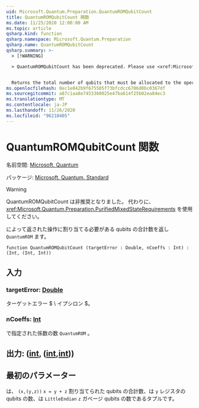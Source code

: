 ```yaml
---
uid: Microsoft.Quantum.Preparation.QuantumROMQubitCount
title: QuantumROMQubitCount 関数
ms.date: 11/25/2020 12:00:00 AM
ms.topic: article
qsharp.kind: function
qsharp.namespace: Microsoft.Quantum.Preparation
qsharp.name: QuantumROMQubitCount
qsharp.summary: >-
  > [!WARNING]

  > QuantumROMQubitCount has been deprecated. Please use <xref:Microsoft.Quantum.Preparation.PurifiedMixedStateRequirements> instead.


  Returns the total number of qubits that must be allocated to the operation returned by `QuantumROM`.
ms.openlocfilehash: 0ec1e042b9f675505f73bfcdcc6706d0bc0367df
ms.sourcegitcommit: a87c1aa8e7453360025e47ba614f25b02ea84ec3
ms.translationtype: MT
ms.contentlocale: ja-JP
ms.lasthandoff: 11/26/2020
ms.locfileid: "96210405"
---
```

# <a name="quantumromqubitcount-function"></a>QuantumROMQubitCount 関数

名前空間: [Microsoft. Quantum](xref:Microsoft.Quantum.Preparation)

パッケージ: [Microsoft. Quantum. Standard](https://nuget.org/packages/Microsoft.Quantum.Standard)


> [!WARNING]
> QuantumROMQubitCount は非推奨となりました。 代わりに、<xref:Microsoft.Quantum.Preparation.PurifiedMixedStateRequirements> を使用してください。

によって返された操作に割り当てる必要がある qubits の合計数を返し `QuantumROM` ます。

```qsharp
function QuantumROMQubitCount (targetError : Double, nCoeffs : Int) : (Int, (Int, Int))
```


## <a name="input"></a>入力

### <a name="targeterror--double"></a>targetError: [Double](xref:microsoft.quantum.lang-ref.double)

ターゲットエラー $ \ イプシロン $。


### <a name="ncoeffs--int"></a>nCoeffs: [Int](xref:microsoft.quantum.lang-ref.int)

で指定された係数の数 `QuantumROM` 。



## <a name="output--intintint"></a>出力: ([int](xref:microsoft.quantum.lang-ref.int), ([int](xref:microsoft.quantum.lang-ref.int),[int](xref:microsoft.quantum.lang-ref.int)))

## <a name="first-parameter"></a>最初のパラメーター

は、 `(x,(y,z))` `x = y + z` 割り当てられた qubits の合計数、は `y` レジスタの qubits の数、は `LittleEndian` `z` ガベージ qubits の数であるタプルです。